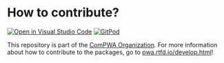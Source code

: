 # How to contribute?

[![Open in Visual Studio Code](https://open.vscode.dev/badges/open-in-vscode.svg)](https://open.vscode.dev/ComPWA/compwa-org)
[![GitPod](https://img.shields.io/badge/gitpod-open-blue?logo=gitpod)](https://gitpod.io/#https://github.com/ComPWA/compwa-org)

This repository is part of the [ComPWA Organization](https://github.com/ComPWA). For
more information about how to contribute to the packages, go to
[pwa.rtfd.io/develop.html](https://pwa.readthedocs.io/develop.html)!
